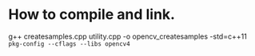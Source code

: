 # How to compile and link.

g++ createsamples.cpp utility.cpp -o opencv_createsamples -std=c++11 `pkg-config --cflags --libs opencv4`
